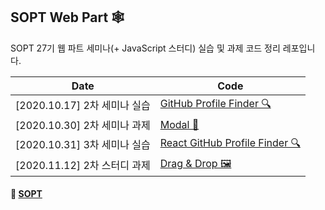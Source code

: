 ## SOPT Web Part 🕸

SOPT 27기 웹 파트 세미나(+ JavaScript 스터디) 실습 및 과제 코드 정리 레포입니다.

| Date | Code |
| --- | --- |
| [2020.10.17] 2차 세미나 실습 | [GitHub Profile Finder 🔍](https://github.com/mnxmnz/SOPT-Web-Part/tree/master/Github-Profile-Finder) |
| [2020.10.30] 2차 세미나 과제 | [Modal 🔳](https://github.com/mnxmnz/SOPT-Web-Part/tree/master/Modal) |
| [2020.10.31] 3차 세미나 실습 | [React GitHub Profile Finder 🔍](https://github.com/mnxmnz/SOPT-Web-Part/tree/master/React-Github-Profile-Finder) |
| [2020.11.12] 2차 스터디 과제 | [Drag & Drop 🖼](https://github.com/mnxmnz/SOPT-Web-Part/tree/master/JavaScriptStudy/DragDrop) |

#### 🔗 [SOPT](http://sopt.org/wp/)
